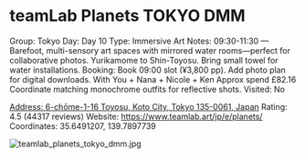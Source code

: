 # teamLab Planets TOKYO DMM

Group: Tokyo
Day: Day 10
Type: Immersive Art
Notes: 09:30-11:30 — Barefoot, multi-sensory art spaces with mirrored water rooms—perfect for collaborative photos. Yurikamome to Shin-Toyosu. Bring small towel for water installations. Booking: Book 09:00 slot (¥3,800 pp). Add photo plan for digital downloads. With You + Nana + Nicole + Ken Approx spend £82.16 Coordinate matching monochrome outfits for reflective shots.
Visited: No

[Address: 6-chōme-1-16 Toyosu, Koto City, Tokyo 135-0061, Japan](https://maps.google.com/?cid=7918542870314997282)
Rating: 4.5 (44317 reviews)
Website: https://www.teamlab.art/jp/e/planets/
Coordinates: 35.6491207, 139.7897739

![teamlab_planets_tokyo_dmm.jpg](teamLab%20Planets%20TOKYO%20DMM%20teamlabplane018fff48e8/teamlab_planets_tokyo_dmm.jpg)
